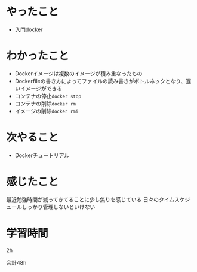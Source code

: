 # やったこと
- 入門docker

# わかったこと
- Dockerイメージは複数のイメージが積み重なったもの
- Dockerfileの書き方によってファイルの読み書きがボトルネックとなり、遅いイメージができる
- コンテナの停止`docker stop`
- コンテナの削除`docker rm`
- イメージの削除`docker rmi`

# 次やること
- Dockerチュートリアル

# 感じたこと
最近勉強時間が減ってきてることに少し焦りを感じている
日々のタイムスケジュールしっかり管理しないといけない

# 学習時間
2h

合計48h
